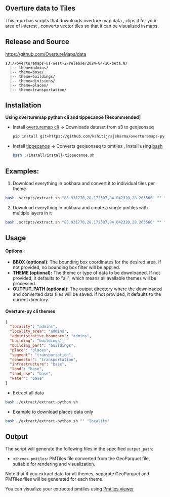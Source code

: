 ## Overture data to Tiles

This repo has scripts that downloads overture map data , clips it for your area of interest , converts vector tiles so that it can be visualized in maps.

## Release and Source 

https://github.com/OvertureMaps/data


```
s3://overturemaps-us-west-2/release/2024-04-16-beta.0/
  |-- theme=admins/
  |-- theme=base/
  |-- theme=buildings/
  |-- theme=divisions/
  |-- theme=places/
  |-- theme=transportation/
```

## Installation 

**Using overturemap python cli and tippecanoe [Recommended]**

- Install [overturemap cli](https://github.com/OvertureMaps/overturemaps-py/tree/main) -> Downloads dataset from s3 to geojsonseq
  ```bash
  pip install git+https://github.com/kshitijrajsharma/overturemaps-py.git/@main
- Install [tippecanoe](https://github.com/felt/tippecanoe) -> Converts geojsonseq to pmtiles , Install using [bash](./install/install-tippecanoe.sh)
  ```bash
  bash ./install/install-tippecanoe.sh


## Examples: 

1. Download everything in pokhara and convert it to individual tiles per theme
```bash
bash .scripts/extract.sh "83.931770,28.172507,84.042320,28.263566" "" "pokhara"
```

2. Download everything in pokhara and create a single pmtiles with multiple layers in it

```bash
bash .scripts/extract.sh "83.931770,28.172507,84.042320,28.263566" "" "pokhara" "" true
```


## Usage 

#### Options : 
  - **BBOX (optional)**: The bounding box coordinates for the desired area. If not provided, no bounding box filter will be applied.
  - **THEME (optional):** The theme or type of data to be downloaded. If not provided, it defaults to "all", which means all available themes will be processed.
  - **OUTPUT_PATH (optional):** The output directory where the downloaded and converted data files will be saved. If not provided, it defaults to the current directory.

#### Overture-py cli themes 
```json 
{
  "locality": "admins",
  "locality_area": "admins",
  "administrative_boundary": "admins",
  "building": "buildings",
  "building_part": "buildings",
  "place": "places",
  "segment": "transportation",
  "connector": "transportation",
  "infrastructure": "base",
  "land": "base",
  "land_use": "base",
  "water": "base"
}
```


- Extract all data

```bash 
bash ./extract/extract-python.sh 
```


- Example to download places data only 

```bash
bash ./extract/extract-python.sh "" "locality"
```



## Output

The script will generate the following files in the specified `output_path`:

- `<theme>.pmtiles`: PMTiles file converted from the GeoParquet file, suitable for rendering and visualization.

Note that if you extract data for all themes, separate GeoParquet and PMTiles files will be generated for each theme.

You can visualize your extracted pmtiles using [Pmtiles viewer](https://protomaps.github.io/PMTiles/)

